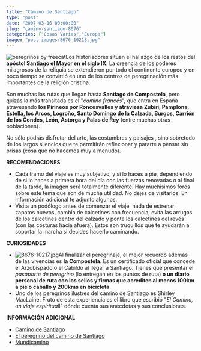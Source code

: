 ```yaml
---
title: "Camino de Santiago"
type: "post"
date: "2007-03-16 00:00:00"
slug: "camino-santiago-8676"
categories: ["Cosas Varias","Europa"]
image: "post-images/8676-10218.jpg"
---
```


![peregrinos by freecat](post-images/8676-10218.jpg "peregrinos by freecat")Los historiadores situan el hallazgo de los restos del **apóstol Santiago el Mayor en el siglo IX**. La creencia de los poderes milagrosos de la reliquia se extendieron por todo el continente europeo y en poco tiempo se convirtió en uno de los centros de peregrinación más importantes de la religión cristina.

Son muchas las rutas que llegan hasta **Santiago de Compostela**, pero quizás la más transitada es el "*camino francés*", que entra en España atravesando **los Pirineos por Roncesvalles y atraviesa Zubiri, Pamplona, Estella, los Arcos, Logroño, Santo Domingo de la Calzada, Burgos, Carrión de los Condes, León, Astorga y Palas de Rey** (entre muchas otras poblaciones).

No sólo podrás disfrutar del arte, las costumbres y paisajes , sino sobretodo de los largos silencios que te permitirán reflexionar y pararte a pensar sin prisas (cosa que no hacemos muy a menudo).

**RECOMENDACIONES**

- Cada tramo del viaje es muy subjetivo, y si lo haces a pie, dependiendo de si lo haces a primera hora del día con las fuerzas renovadas o al final de la tarde, la imagen será totalmente diferente. Hay muchisimos foros sobre este tema que son de mucha utilidad. No dejes de visitarlos. En información adicional te adjunto algunos.
- Visita un podólogo antes de comenzar el viaje, nada de estrenar zapatos nuevos, cambia de calcetines con frecuencia, evita las arrugas de los calcetines dentro del calzado y ponte los calcetines del revés (con las costuras hacia afuera). Estos son truquillos que te ayudarán a soportar la marcha si decides hacerlo caminando.

**CURIOSIDADES**

- ![8676-10217.jpg](post-images/8676-10217.jpg "8676-10217.jpg")Al finalizar el peregrinaje, el mejor recuerdo además de las vivencias es **la Compostela**. Es un certificado oficial que concede el Arzobispado o el Cabildo al llegar a Santiago. Tienes que presentar el *pasaporte de peregrino* (lo entregan en los puntos de ruta) **o un diario personal de ruta con los sellos y firmas que acrediten al menos 100km a pie o caballo y 200kms en bicicleta**.
- Uno de los peregrinos ilustres del camino de Santiago es Shirley MacLaine. Fruto de esta experiencia es el libro que escribió "*El Camino, un viaje espiritual*l" dónde cuenta sus anécdotas y sus conclusiones.

**INFORMACIÓN ADICIONAL**

- [Camino de Santiago](http://www.caminosantiago.com/web/index.htm "Camino de Santiago")
- [El peregrino del camino de Santiago](http://www.caminosantiago.org/cpperegrino/consejos/consejos.asp "http://www.caminosantiago.org/cpperegrino/consejos/consejos.asp")
- [Mundicamino](http://www.mundicamino.com/ "http://www.mundicamino.com/")